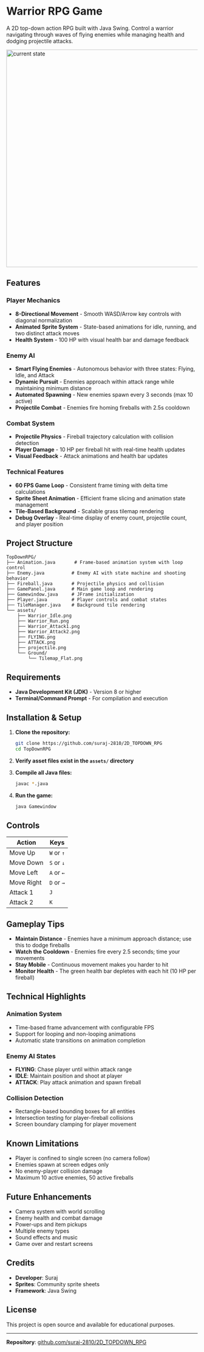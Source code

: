 # Warrior RPG Game

A 2D top-down action RPG built with Java Swing. Control a warrior navigating through waves of flying enemies while managing health and dodging projectile attacks.

<img width="801" height="571" alt="current state" src="https://github.com/user-attachments/assets/074b71af-9862-44d2-a420-6a45d2bbbc89" />

## Features

### Player Mechanics
* **8-Directional Movement** - Smooth WASD/Arrow key controls with diagonal normalization
* **Animated Sprite System** - State-based animations for idle, running, and two distinct attack moves
* **Health System** - 100 HP with visual health bar and damage feedback

### Enemy AI
* **Smart Flying Enemies** - Autonomous behavior with three states: Flying, Idle, and Attack
* **Dynamic Pursuit** - Enemies approach within attack range while maintaining minimum distance
* **Automated Spawning** - New enemies spawn every 3 seconds (max 10 active)
* **Projectile Combat** - Enemies fire homing fireballs with 2.5s cooldown

### Combat System
* **Projectile Physics** - Fireball trajectory calculation with collision detection
* **Player Damage** - 10 HP per fireball hit with real-time health updates
* **Visual Feedback** - Attack animations and health bar updates

### Technical Features
* **60 FPS Game Loop** - Consistent frame timing with delta time calculations
* **Sprite Sheet Animation** - Efficient frame slicing and animation state management
* **Tile-Based Background** - Scalable grass tilemap rendering
* **Debug Overlay** - Real-time display of enemy count, projectile count, and player position

## Project Structure

```
TopDownRPG/
├── Animation.java       # Frame-based animation system with loop control
├── Enemy.java          # Enemy AI with state machine and shooting behavior
├── Fireball.java       # Projectile physics and collision
├── GamePanel.java      # Main game loop and rendering
├── Gamewindow.java     # JFrame initialization
├── Player.java         # Player controls and combat states
├── TileManager.java    # Background tile rendering
└── assets/
    ├── Warrior_Idle.png
    ├── Warrior_Run.png
    ├── Warrior_Attack1.png
    ├── Warrior_Attack2.png
    ├── FLYING.png
    ├── ATTACK.png
    ├── projectile.png
    └── Ground/
        └── Tilemap_Flat.png
```

## Requirements

* **Java Development Kit (JDK)** - Version 8 or higher
* **Terminal/Command Prompt** - For compilation and execution

## Installation & Setup

1. **Clone the repository:**
   ```bash
   git clone https://github.com/suraj-2810/2D_TOPDOWN_RPG
   cd TopDownRPG
   ```

2. **Verify asset files exist in the `assets/` directory**

3. **Compile all Java files:**
   ```bash
   javac *.java
   ```

4. **Run the game:**
   ```bash
   java Gamewindow
   ```

## Controls

| Action | Keys |
|--------|------|
| Move Up | `W` or `↑` |
| Move Down | `S` or `↓` |
| Move Left | `A` or `←` |
| Move Right | `D` or `→` |
| Attack 1 | `J` |
| Attack 2 | `K` |

## Gameplay Tips

* **Maintain Distance** - Enemies have a minimum approach distance; use this to dodge fireballs
* **Watch the Cooldown** - Enemies fire every 2.5 seconds; time your movements
* **Stay Mobile** - Continuous movement makes you harder to hit
* **Monitor Health** - The green health bar depletes with each hit (10 HP per fireball)

## Technical Highlights

### Animation System
* Time-based frame advancement with configurable FPS
* Support for looping and non-looping animations
* Automatic state transitions on animation completion

### Enemy AI States
* **FLYING**: Chase player until within attack range
* **IDLE**: Maintain position and shoot at player
* **ATTACK**: Play attack animation and spawn fireball

### Collision Detection
* Rectangle-based bounding boxes for all entities
* Intersection testing for player-fireball collisions
* Screen boundary clamping for player movement

## Known Limitations

* Player is confined to single screen (no camera follow)
* Enemies spawn at screen edges only
* No enemy-player collision damage
* Maximum 10 active enemies, 50 active fireballs

## Future Enhancements

* Camera system with world scrolling
* Enemy health and combat damage
* Power-ups and item pickups
* Multiple enemy types
* Sound effects and music
* Game over and restart screens

## Credits

* **Developer**: Suraj
* **Sprites**: Community sprite sheets
* **Framework**: Java Swing

## License

This project is open source and available for educational purposes.

---

**Repository**: [github.com/suraj-2810/2D_TOPDOWN_RPG](https://github.com/suraj-2810/2D_TOPDOWN_RPG)